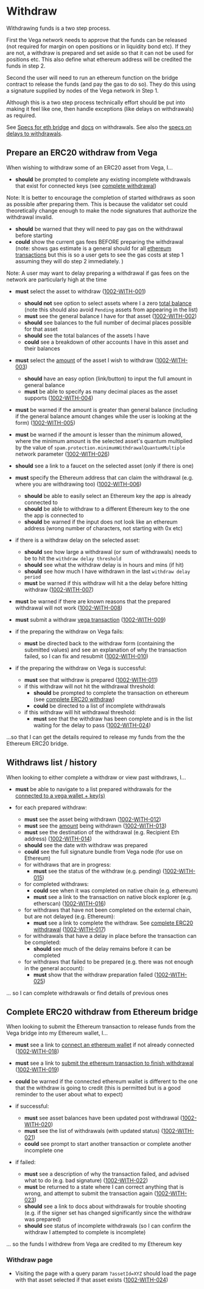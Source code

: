 # Withdraw

Withdrawing funds is a two step process.

First the Vega network needs to approve that the funds can be released (not required for margin on open positions or in liquidity bond etc). If they are not, a withdraw is prepared and set aside so that it can not be used for positions etc. This also define what ethereum address will be credited the funds in step 2.

Second the user will need to run an ethereum function on the bridge contract to release the funds (and pay the gas to do so). They do this using a signature supplied by nodes of the Vega network in Step 1.

Although this is a two step process technically effort should be put into making it feel like one, then handle exceptions (like delays on withdrawals) as required.

See [Specs for eth bridge](../protocol/0031-ETHB-ethereum_bridge_spec.md) and [docs](https://docs.vega.xyz/docs/mainnet/concepts/vega-protocol#withdrawals) on withdrawals. See also the [specs on delays to withdrawals](../non-protocol-specs/0003-NP-LIMI-limits_aka_training_wheels.md#withdrawal-limits).

## Prepare an ERC20 withdraw from Vega

When wishing to withdraw some of an ERC20 asset from Vega, I...

- **should** be prompted to complete any existing incomplete withdrawals that exist for connected keys (see [complete withdrawal](#complete-erc20-withdraw-from-ethereum-bridge))

Note: It is better to encourage the completion of started withdraws as soon as possible after preparing them. This is because the validator set could theoretically change enough to make the node signatures that authorize the withdrawal invalid.

- **should** be warned that they will need to pay gas on the withdrawal before starting
- **could** show the current gas fees BEFORE preparing the withdrawal (note: shows gas estimate is a general should for all [ethereum transactions](0005-ETXN-submit_ethereum_transaction.md) but this is so a user gets to see the gas costs at step 1 assuming they will do step 2 immediately. )

Note: A user may want to delay preparing a withdrawal if gas fees on the network are particularly high at the time

- **must** select the asset to withdraw (<a name="1002-WITH-001" href="#1002-WITH-001">1002-WITH-001</a>)

  - **should not** see option to select assets where I a zero [total balance](9001-DATA-data_display.md#asset-balances) (note this should also avoid `Pending` assets from appearing in the list)
  - **must** see the general balance I have for that asset (<a name="1002-WITH-002" href="#1002-WITH-002">1002-WITH-002</a>)
  - **should** see balances to the full number of decimal places possible for that asset
  - **should** see the total balances of the assets I have
  - **could** see a breakdown of other accounts I have in this asset and their balances

- **must** select the [amount](9001-DATA-data_display.md#asset-balances) of the asset I wish to withdraw (<a name="1002-WITH-003" href="#1002-WITH-003">1002-WITH-003</a>)
  - **should** have an easy option (link/button) to input the full amount in general balance
  - **must** be able to specify as many decimal places as the asset supports (<a name="1002-WITH-004" href="#1002-WITH-004">1002-WITH-004</a>)
- **must** be warned if the amount is greater than general balance (including if the general balance amount changes while the user is looking at the form) (<a name="1002-WITH-005" href="#1002-WITH-005">1002-WITH-005</a>)

- **must** be warned if the amount is lesser than the minimum allowed, where the minimum amount is the selected asset's quantum multiplied by the value of `spam.protection.minimumWithdrawalQuantumMultiple` network parameter (<a name="1002-WITH-026" href="#1002-WITH-026">1002-WITH-026</a>)

- **should** see a link to a faucet on the selected asset (only if there is one)

- **must** specify the Ethereum address that can claim the withdrawal (e.g. where you are withdrawing too) (<a name="1002-WITH-006" href="#1002-WITH-006">1002-WITH-006</a>)

  - **should** be able to easily select an Ethereum key the app is already connected to
  - **should** be able to withdraw to a different Ethereum key to the one the app is connected to
  - **should** be warned if the input does not look like an ethereum address (wrong number of characters, not starting with 0x etc)

- if there is a withdraw delay on the selected asset:

  - **should** see how large a withdrawal (or sum of withdrawals) needs to be to hit the `withdraw delay threshold`
  - **should** see what the withdraw delay is in hours and mins (if hit)
  - **should** see how much I have withdrawn in the last `withdraw delay period`
  - **must** be warned if this withdraw will hit a the delay before hitting withdraw (<a name="1002-WITH-007" href="#1002-WITH-007">1002-WITH-007</a>)

- **must** be warned if there are known reasons that the prepared withdrawal will not work (<a name="1002-WITH-008" href="#1002-WITH-008">1002-WITH-008</a>)
- **must** submit a withdraw [vega transaction](0003-WTXN-submit_vega_transaction.md) (<a name="1002-WITH-009" href="#1002-WITH-009">1002-WITH-009</a>)

- if the preparing the withdraw on Vega fails:

  - **must** be directed back to the withdraw form (containing the submitted values) and see an explanation of why the transaction failed, so I can fix and resubmit (<a name="1002-WITH-010" href="#1002-WITH-010">1002-WITH-010</a>)

- if the preparing the withdraw on Vega is successful:
  - **must** see that withdraw is prepared (<a name="1002-WITH-011" href="#1002-WITH-011">1002-WITH-011</a>)
  - if this withdraw will not hit the withdrawal threshold:
    - **should** be prompted to complete the transaction on ethereum (see [complete ERC20 withdraw](#complete-erc20-withdraw-from-ethereum-bridge))
    - **could** be directed to a list of incomplete withdrawals
  - if this withdraw will hit withdrawal threshold:
    - **must** see that the withdraw has been complete and is in the list waiting for the delay to pass (<a name="1002-WITH-024" href="#1002-WITH-024">1002-WITH-024</a>)

...so that I can get the details required to release my funds from the the Ethereum ERC20 bridge.

## Withdraws list / history

When looking to either complete a withdraw or view past withdraws, I...

- **must** be able to navigate to a list prepared withdrawals for the [connected to a vega wallet + key(s)](0002-WCON-connect_vega_wallet.md)

- for each prepared withdraw:
  - **must** see the asset being withdrawn (<a name="1002-WITH-012" href="#1002-WITH-012">1002-WITH-012</a>)
  - **must** see the [amount](9001-DATA-data_display.md#asset-balances) being withdrawn (<a name="1002-WITH-013" href="#1002-WITH-013">1002-WITH-013</a>)
  - **must** see the destination of the withdrawal (e.g. Recipient Eth address) (<a name="1002-WITH-014" href="#1002-WITH-014">1002-WITH-014</a>)
  - **should** see the date with withdraw was prepared
  - **could** see the full signature bundle from Vega node (for use on Ethereum)
  - for withdraws that are in progress:
    - **must** see the status of the withdraw (e.g. pending) (<a name="1002-WITH-015" href="#1002-WITH-015">1002-WITH-015</a>)
  - for completed withdraws:
    - **could** see when it was completed on native chain (e.g. ethereum)
    - **must** see a link to the transaction on native block explorer (e.g. etherscan) (<a name="1002-WITH-016" href="#1002-WITH-016">1002-WITH-016</a>)
  - for withdraws that have not been completed on the external chain, but are not delayed (e.g. Ethereum):
    - **must** see a link to complete the withdraw. See [complete ERC20 withdrawal](#complete-erc20-withdraw-from-ethereum-bridge) (<a name="1002-WITH-017" href="#1002-WITH-017">1002-WITH-017</a>)
  - for withdrawals that have a delay in place before the transaction can be completed:
    - **should** see much of the delay remains before it can be completed
  - for withdraws that failed to be prepared (e.g. there was not enough in the general account):
    - **must** show that the withdraw preparation failed (<a name="1002-WITH-025" href="#1002-WITH-025">1002-WITH-025</a>)

... so I can complete withdrawals or find details of previous ones

## Complete ERC20 withdraw from Ethereum bridge

When looking to submit the Ethereum transaction to release funds from the Vega bridge into my Ethereum wallet, I...

- **must** see a link to [connect an ethereum wallet](0004-EWAL-connect_ethereum_wallet.md) if not already connected (<a name="1002-WITH-018" href="#1002-WITH-018">1002-WITH-018</a>)
- **must** see a link to [submit the ethereum transaction to finish withdrawal](0005-ETXN-submit_ethereum_transaction.md) (<a name="1002-WITH-019" href="#1002-WITH-019">1002-WITH-019</a>)
- **could** be warned if the connected ethereum wallet is different to the one that the withdraw is going to credit (this is permitted but is a good reminder to the user about what to expect)

- if successful:
  - **must** see asset balances have been updated post withdrawal (<a name="1002-WITH-020" href="#1002-WITH-020">1002-WITH-020</a>)
  - **must** see the list of withdrawals (with updated status) (<a name="1002-WITH-021" href="#1002-WITH-021">1002-WITH-021</a>)
  - **could** see prompt to start another transaction or complete another incomplete one
- if failed:
  - **must** see a description of why the transaction failed, and advised what to do (e.g. bad signature) (<a name="1002-WITH-022" href="#1002-WITH-022">1002-WITH-022</a>)
  - **must** be returned to a state where I can correct anything that is wrong, and attempt to submit the transaction again (<a name="1002-WITH-023" href="#1002-WITH-023">1002-WITH-023</a>)
  - **should** see a link to docs about withdrawals for trouble shooting (e.g. if the signer set has changed significantly since the withdraw was prepared)
  - **should** see status of incomplete withdrawals (so I can confirm the withdraw I attempted to complete is incomplete)

... so the funds I withdrew from Vega are credited to my Ethereum key

### Withdraw page

- Visiting the page with a query param `?assetId=XYZ` should load the page with that asset selected if that asset exists (<a name="1002-WITH-024" href="#1002-WITH-024">1002-WITH-024</a>)
